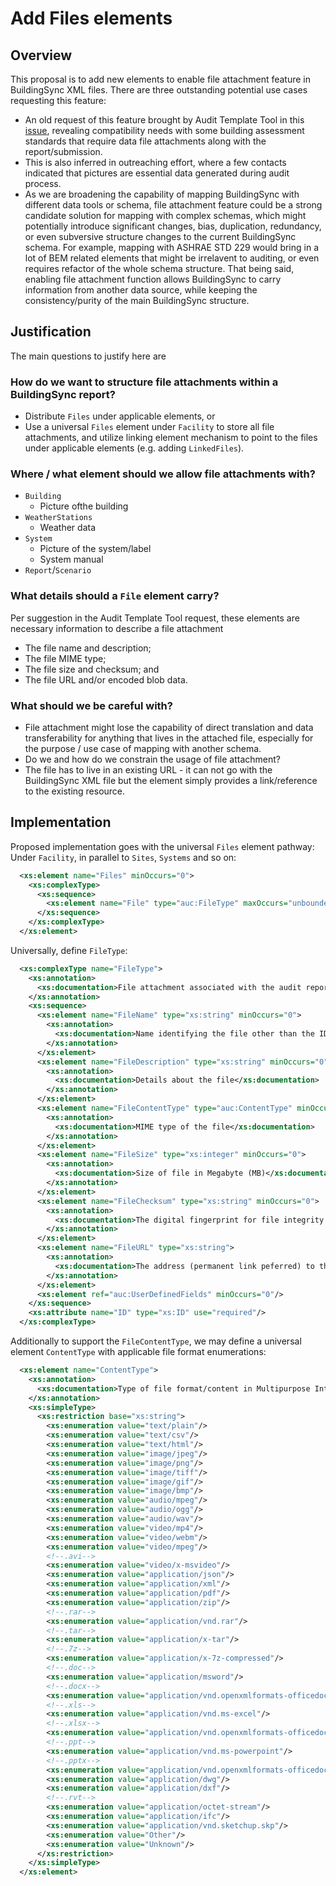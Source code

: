 # Add Files elements

## Overview

This proposal is to add new elements to enable file attachment feature in BuildingSync XML files. 
There are three outstanding potential use cases requesting this feature:
* An old request of this feature brought by Audit Template Tool in this [issue](https://github.com/BuildingSync/schema/issues/391), revealing compatibility needs with some building assessment standards that require data file attachments along with the report/submission. 
* This is also inferred in outreaching effort, where a few contacts indicated that pictures are essential data generated during audit process.
* As we are broadening the capability of mapping BuildingSync with different data tools or schema, file attachment feature could be a strong candidate solution for mapping with complex schemas, which might potentially introduce significant changes, bias, duplication, redundancy, or even subversive structure changes to the current BuildingSync schema. For example, mapping with ASHRAE STD 229 would bring in a lot of BEM related elements that might be irrelavent to auditing, or even requires refactor of the whole schema structure. That being said, enabling file attachment function allows BuildingSync to carry information from another data source, while keeping the consistency/purity of the main BuildingSync structure.

## Justification

The main questions to justify here are 
### How do we want to structure file attachments within a BuildingSync report?
* Distribute `Files` under applicable elements, or
* Use a universal `Files` element under `Facility` to store all file attachments, and utilize linking element mechanism to point to the files under applicable elements (e.g. adding `LinkedFiles`).

### Where / what element should we allow file attachments with?
* `Building`
  * Picture ofthe building
* `WeatherStations`
  * Weather data
* `System`
  * Picture of the system/label
  * System manual
* `Report`/`Scenario`
  
### What details should a `File` element carry?
Per suggestion in the Audit Template Tool request, these elements are necessary information to describe a file attachment
* The file name and description;
* The file MIME type;
* The file size and checksum; and
* The file URL and/or encoded blob data.

### What should we be careful with?
* File attachment might lose the capability of direct translation and data transferability for anything that lives in the attached file, especially for the purpose / use case of mapping with another schema.
* Do we and how do we constrain the usage of file attachment?
* The file has to live in an existing URL - it can not go with the BuildingSync XML file but the element simply provides a link/reference to the existing resource.

## Implementation
Proposed implementation goes with the universal `Files` element pathway:
Under `Facility`, in parallel to `Sites`, `Systems` and so on:
```xml
  <xs:element name="Files" minOccurs="0">
    <xs:complexType>
      <xs:sequence>
        <xs:element name="File" type="auc:FileType" maxOccurs="unbounded"/>
      </xs:sequence>
    </xs:complexType>
  </xs:element>
```
Universally, define `FileType`:
```xml
  <xs:complexType name="FileType">
    <xs:annotation>
      <xs:documentation>File attachment associated with the audit report for supplemental information other than the general XML fields</xs:documentation>
    </xs:annotation>
    <xs:sequence>
      <xs:element name="FileName" type="xs:string" minOccurs="0">
        <xs:annotation>
          <xs:documentation>Name identifying the file other than the ID</xs:documentation>
        </xs:annotation>
      </xs:element>
      <xs:element name="FileDescription" type="xs:string" minOccurs="0">
        <xs:annotation>
          <xs:documentation>Details about the file</xs:documentation>
        </xs:annotation>
      </xs:element>
      <xs:element name="FileContentType" type="auc:ContentType" minOccurs="0">
        <xs:annotation>
          <xs:documentation>MIME type of the file</xs:documentation>
        </xs:annotation>
      </xs:element>
      <xs:element name="FileSize" type="xs:integer" minOccurs="0">
        <xs:annotation>
          <xs:documentation>Size of file in Megabyte (MB)</xs:documentation>
        </xs:annotation>
      </xs:element>
      <xs:element name="FileChecksum" type="xs:string" minOccurs="0">
        <xs:annotation>
          <xs:documentation>The digital fingerprint for file integrity and authenticity verification, if applicable, such as SHA-1, MD5, etc.</xs:documentation>
        </xs:annotation>
      </xs:element>
      <xs:element name="FileURL" type="xs:string">
        <xs:annotation>
          <xs:documentation>The address (permanent link peferred) to the intenet location where the file is stored</xs:documentation>
        </xs:annotation>
      </xs:element>
      <xs:element ref="auc:UserDefinedFields" minOccurs="0"/>
    </xs:sequence>
    <xs:attribute name="ID" type="xs:ID" use="required"/>
  </xs:complexType>
```
Additionally to support the `FileContentType`, we may define a universal element `ContentType` with applicable file format enumerations:
```xml
  <xs:element name="ContentType">
    <xs:annotation>
      <xs:documentation>Type of file format/content in Multipurpose Internet Mail Extensions (MIME) Types, in format of Type/Subtype.</xs:documentation>
    </xs:annotation>
    <xs:simpleType>
      <xs:restriction base="xs:string">
        <xs:enumeration value="text/plain"/>
        <xs:enumeration value="text/csv"/>
        <xs:enumeration value="text/html"/>
        <xs:enumeration value="image/jpeg"/>
        <xs:enumeration value="image/png"/>
        <xs:enumeration value="image/tiff"/>
        <xs:enumeration value="image/gif"/>
        <xs:enumeration value="image/bmp"/>
        <xs:enumeration value="audio/mpeg"/>
        <xs:enumeration value="audio/ogg"/>
        <xs:enumeration value="audio/wav"/>
        <xs:enumeration value="video/mp4"/>
        <xs:enumeration value="video/webm"/>
        <xs:enumeration value="video/mpeg"/>
        <!--.avi-->
        <xs:enumeration value="video/x-msvideo"/>
        <xs:enumeration value="application/json"/>
        <xs:enumeration value="application/xml"/>
        <xs:enumeration value="application/pdf"/>
        <xs:enumeration value="application/zip"/>
        <!--.rar-->
        <xs:enumeration value="application/vnd.rar"/>
        <!--.tar-->
        <xs:enumeration value="application/x-tar"/>
        <!--.7z-->
        <xs:enumeration value="application/x-7z-compressed"/>
        <!--.doc-->
        <xs:enumeration value="application/msword"/>
        <!--.docx-->
        <xs:enumeration value="application/vnd.openxmlformats-officedocument.wordprocessingml.document"/>
        <!--.xls-->
        <xs:enumeration value="application/vnd.ms-excel"/>
        <!--.xlsx-->
        <xs:enumeration value="application/vnd.openxmlformats-officedocument.spreadsheetml.sheet"/>
        <!--.ppt-->
        <xs:enumeration value="application/vnd.ms-powerpoint"/>
        <!--.pptx-->
        <xs:enumeration value="application/vnd.openxmlformats-officedocument.presentationml.presentation"/>
        <xs:enumeration value="application/dwg"/>
        <xs:enumeration value="application/dxf"/>
        <!--.rvt-->
        <xs:enumeration value="application/octet-stream"/>
        <xs:enumeration value="application/ifc"/>
        <xs:enumeration value="application/vnd.sketchup.skp"/>
        <xs:enumeration value="Other"/>
        <xs:enumeration value="Unknown"/>
      </xs:restriction>
    </xs:simpleType>
  </xs:element>
```
